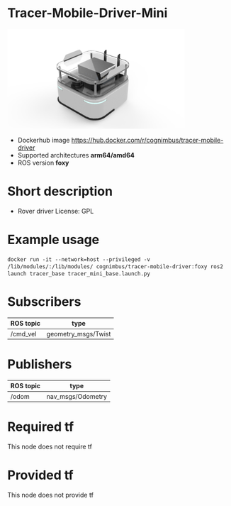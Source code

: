# Tracer-Mobile-Driver-Mini

<img src="./tracer-mobile-driver-mini/tracer-mobile-driver.png" alt="tracer-mobile-driver-mini" width="400"/>

* Dockerhub image https://hub.docker.com/r/cognimbus/tracer-mobile-driver
* Supported architectures <b>arm64/amd64</b>
* ROS version <b>foxy
</b>

# Short description
* Rover driver 
License:  GPL

# Example usage
```
docker run -it --network=host --privileged -v /lib/modules/:/lib/modules/ cognimbus/tracer-mobile-driver:foxy ros2 launch tracer_base tracer_mini_base.launch.py
```

# Subscribers
ROS topic | type
--- | ---
/cmd_vel | geometry_msgs/Twist


# Publishers
ROS topic | type
--- | ---
/odom | nav_msgs/Odometry


# Required tf
This node does not require tf


# Provided tf
This node does not provide tf


